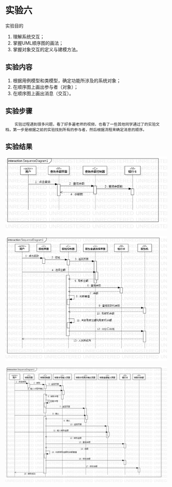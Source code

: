 # 实验六

实验目的

1. 理解系统交互；
2. 掌握UML顺序图的画法；
3. 掌握对象交互的定义与建模方法。

## 实验内容

1. 根据用例模型和类模型，确定功能所涉及的系统对象；
2. 在顺序图上画出参与者（对象）；
3. 在顺序图上画出消息（交互）。

## 实验步骤

        实验过程遇到很多问题，看了好多遍老师的视频，也看了一些其他同学通过了的实验文档，第一步是根据之前的实验找到所有的参与者，然后根据流程来确定消息的顺序。

## 实验结果

![查询余额顺序图](./model6_查询余额.jpg)

![取钱顺序图](./model6_取钱.jpg)

![转账顺序图](./model6_转账.jpg)